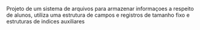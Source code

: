 Projeto de um sistema de arquivos para armazenar informaçoes
 a respeito de alunos, utiliza uma estrutura de campos
 e registros de tamanho fixo e estruturas de indices auxiliares
